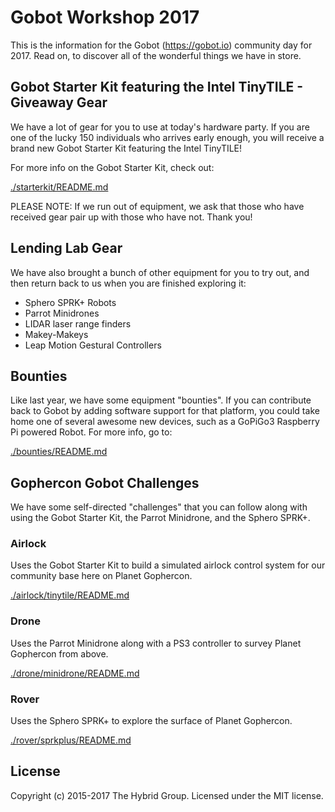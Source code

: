 # Gobot Workshop 2017

This is the information for the Gobot (https://gobot.io) community day for 2017. Read on, to discover all of the wonderful things we have in store.

## Gobot Starter Kit featuring the Intel TinyTILE - Giveaway Gear

We have a lot of gear for you to use at today's hardware party. If you are one of the lucky 150 individuals who arrives early enough, you will receive a brand new Gobot Starter Kit featuring the Intel TinyTILE!

For more info on the Gobot Starter Kit, check out:

[./starterkit/README.md](./starterkit/README.md)

PLEASE NOTE: If we run out of equipment, we ask that those who have received gear pair up with those who have not. Thank you!

## Lending Lab Gear

We have also brought a bunch of other equipment for you to try out, and then return back to us when you are finished exploring it:

   - Sphero SPRK+ Robots
   - Parrot Minidrones
   - LIDAR laser range finders
   - Makey-Makeys
   - Leap Motion Gestural Controllers

## Bounties

Like last year, we have some equipment "bounties". If you can contribute back to Gobot by adding software support for that platform, you could take home one of several awesome new devices, such as a GoPiGo3 Raspberry Pi powered Robot. For more info, go to:

[./bounties/README.md](./bounties/README.md)

## Gophercon Gobot Challenges

We have some self-directed "challenges" that you can follow along with using the Gobot Starter Kit, the Parrot Minidrone, and the Sphero SPRK+.

### Airlock

Uses the Gobot Starter Kit to build a simulated airlock control system for our community base here on Planet Gophercon.

[./airlock/tinytile/README.md](./airlock/tinytile/README.md)

### Drone

Uses the Parrot Minidrone along with a PS3 controller to survey Planet Gophercon from above.

[./drone/minidrone/README.md](./drone/minidrone/README.md)

### Rover

Uses the Sphero SPRK+ to explore the surface of Planet Gophercon.

[./rover/sprkplus/README.md](./rover/sprkplus/README.md)

## License

Copyright (c) 2015-2017 The Hybrid Group. Licensed under the MIT license.
